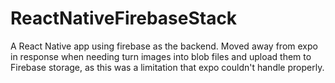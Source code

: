 # ReactNativeFirebaseStack
A React Native app using firebase as the backend. Moved away from expo in response when needing turn images into blob files and upload them to Firebase storage, as this was a limitation that expo couldn't handle properly.

